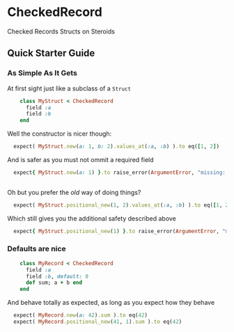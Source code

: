 # CheckedRecord

Checked Records Structs on Steroids

## Quick Starter Guide

### As Simple As It Gets

At first sight just like a subclass of a `Struct` 

```ruby :include
    class MyStruct < CheckedRecord
      field :a
      field :b
    end
```

Well the constructor is nicer though:

```ruby :example At first sight
  expect( MyStruct.new(a: 1, b: 2).values_at(:a, :b) ).to eq([1, 2])
```

And is safer as you must not ommit a required field

```ruby :example But this wont pass!
  expect{ MyStruct.new(a: 1) }.to raise_error(ArgumentError, "missing: [:b]")
    
```


Oh but you prefer the _old_ way of doing things?

```ruby :example It's soooo has been
  expect( MyStruct.positional_new(1, 2).values_at(:a, :b) ).to eq([1, 2])
```

Which still gives you the additional safety described above

```ruby :example Still wont pass!
  expect{ MyStruct.positional_new(1) }.to raise_error(ArgumentError, "missing: [:b]")
```

### Defaults are nice

```ruby :include
    class MyRecord < CheckedRecord
      field :a
      field :b, default: 0
      def sum; a + b end
    end
```

And behave totally as expected, as long as you expect how they behave

```ruby :example 
  expect( MyRecord.new(a: 42).sum ).to eq(42)
  expect( MyRecord.positional_new(41, 1).sum ).to eq(42)
```





